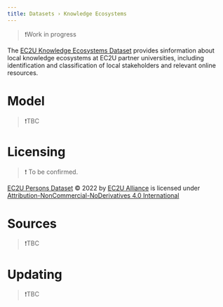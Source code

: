 ```yaml
---
title: Datasets › Knowledge Ecosystems
---
```


> ❗️Work in progress

The [EC2U Knowledge Ecosystems Dataset](http://data.ec2u.eu/ecosystems/) provides sinformation about local knowledge
ecosystems at EC2U partner universities, including identification and classification of local stakeholders and relevant
online resources.

# Model

> ❗️TBC

# Licensing

> ❗️ To be confirmed.

[EC2U Persons Dataset](https://data.ec2u.eu/persons/) © 2022 by [EC2U Alliance](https://www.ec2u.eu/) is licensed
under [Attribution-NonCommercial-NoDerivatives 4.0 International](http://creativecommons.org/licenses/by-nc-nd/4.0/?ref=chooser-v1)

# Sources

> ❗️TBC

# Updating

> ❗️TBC